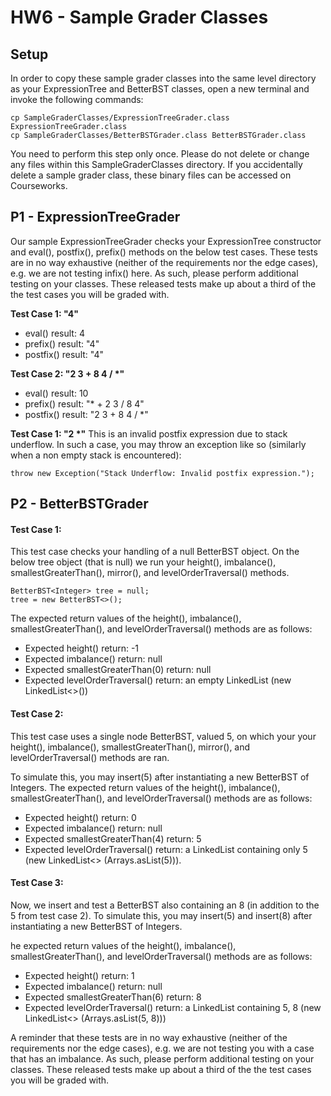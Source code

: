 # HW6 - Sample Grader Classes 

## Setup
In order to copy these sample grader classes into the same level directory as your ExpressionTree and BetterBST classes, open a new terminal and invoke the following commands:

```
cp SampleGraderClasses/ExpressionTreeGrader.class ExpressionTreeGrader.class
cp SampleGraderClasses/BetterBSTGrader.class BetterBSTGrader.class 
```

You need to perform this step only once. Please do not delete or change any files within this SampleGraderClasses directory. If you accidentally delete a sample grader class, these binary files can be accessed on Courseworks. 

## P1 - ExpressionTreeGrader

Our sample ExpressionTreeGrader checks your ExpressionTree constructor and eval(), postfix(), prefix() methods on the below test cases. These tests are in no way exhaustive (neither of the requirements nor the edge cases), e.g. we are not testing infix() here. As such, please perform additional testing on your classes. These released tests make up about a third of the the test cases you will be graded with. 

**Test Case 1: "4"**
- eval() result: 4
- prefix() result: "4"
- postfix() result: "4"

**Test Case 2: "2 3 + 8 4 / \*"**
- eval() result: 10
- prefix() result: "* + 2 3 / 8 4"
- postfix() result: "2 3 + 8 4 / *"

**Test Case 1: "2 \*"**
This is an invalid postfix expression due to stack underflow. In such a case, you may throw an exception like so (similarly when a non empty stack is encountered):

```
throw new Exception("Stack Underflow: Invalid postfix expression.");
```

## P2 - BetterBSTGrader

#### Test Case 1:
This test case checks your handling of a null BetterBST object. On the below tree object (that is null) we run your height(), imbalance(), smallestGreaterThan(), mirror(), and levelOrderTraversal() methods. 
```
BetterBST<Integer> tree = null;
tree = new BetterBST<>(); 
```
The expected return values of the height(), imbalance(), smallestGreaterThan(), and levelOrderTraversal() methods are as follows:
- Expected height() return: -1
- Expected imbalance() return: null
- Expected smallestGreaterThan(0) return: null
- Expected levelOrderTraversal() return: an empty LinkedList (new LinkedList<>())

#### Test Case 2: 
This test case uses a single node BetterBST, valued 5, on which your your height(), imbalance(), smallestGreaterThan(), mirror(), and levelOrderTraversal() methods are ran.

To simulate this, you may insert(5) after instantiating a new BetterBST of Integers. 
The expected return values of the height(), imbalance(), smallestGreaterThan(), and levelOrderTraversal() methods are as follows:
- Expected height() return: 0
- Expected imbalance() return: null
- Expected smallestGreaterThan(4) return: 5
- Expected levelOrderTraversal() return: a LinkedList containing only 5 (new LinkedList<> (Arrays.asList(5))).

#### Test Case 3: 
Now, we insert and test a BetterBST also containing an 8 (in addition to the 5 from test case 2).
To simulate this, you may insert(5) and insert(8) after instantiating a new BetterBST of Integers.

he expected return values of the height(), imbalance(), smallestGreaterThan(), and levelOrderTraversal() methods are as follows:
- Expected height() return: 1
- Expected imbalance() return: null
- Expected smallestGreaterThan(6) return: 8
- Expected levelOrderTraversal() return: a LinkedList containing 5, 8 (new LinkedList<> (Arrays.asList(5, 8)))

A reminder that these tests are in no way exhaustive (neither of the requirements nor the edge cases), e.g. we are not testing you with a case that has an imbalance. As such, please perform additional testing on your classes. These released tests make up about a third of the the test cases you will be graded with. 